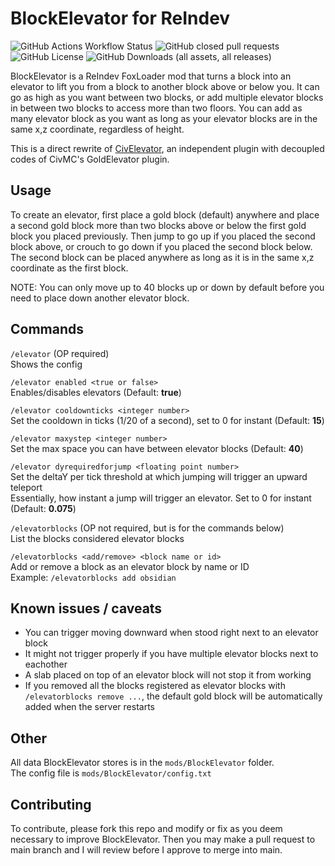 # BlockElevator for ReIndev
![GitHub Actions Workflow Status](https://img.shields.io/github/actions/workflow/status/kingcolton1/BlockElevator-Reindev/gradle.yml)
![GitHub closed pull requests](https://img.shields.io/github/issues-pr-closed/kingcolton1/BlockElevator-Reindev)
![GitHub License](https://img.shields.io/github/license/kingcolton1/BlockElevator-Reindev)
![GitHub Downloads (all assets, all releases)](https://img.shields.io/github/downloads/kingcolton1/BlockElevator-Reindev/total)

BlockElevator is a ReIndev FoxLoader mod that turns a block into an elevator to lift you from a block to another block above or below you. It can go as high as you want between two blocks, or add multiple elevator blocks in between two blocks to access more than two floors. You can add as many elevator block as you want as long as your elevator blocks are in the same x,z coordinate, regardless of height.

This is a direct rewrite of [CivElevator](https://github.com/KingColton1/CivElevator), an independent plugin with decoupled codes of CivMC's GoldElevator plugin.

## Usage
To create an elevator, first place a gold block (default) anywhere and place a second gold block more than two blocks above or below the first gold block you placed previously. Then jump to go up if you placed the second block above, or crouch to go down if you placed the second block below. The second block can be placed anywhere as long as it is in the same x,z coordinate as the first block.

NOTE: You can only move up to 40 blocks up or down by default before you need to place down another elevator block.

## Commands
`/elevator` (OP required)\
Shows the config

`/elevator enabled <true or false>`\
Enables/disables elevators (Default: **true**)

`/elevator cooldownticks <integer number>`\
Set the cooldown in ticks (1/20 of a second), set to 0 for instant (Default: **15**)

`/elevator maxystep <integer number>`\
Set the max space you can have between elevator blocks (Default: **40**)

`/elevator dyrequiredforjump <floating point number>`\
Set the deltaY per tick threshold at which jumping will trigger an upward teleport\
Essentially, how instant a jump will trigger an elevator. Set to 0 for instant (Default: **0.075**)

`/elevatorblocks` (OP not required, but is for the commands below)\
List the blocks considered elevator blocks

`/elevatorblocks <add/remove> <block name or id>`\
Add or remove a block as an elevator block by name or ID\
Example: `/elevatorblocks add obsidian`

## Known issues / caveats
- You can trigger moving downward when stood right next to an elevator block
- It might not trigger properly if you have multiple elevator blocks next to eachother
- A slab placed on top of an elevator block will not stop it from working
- If you removed all the blocks registered as elevator blocks with `/elevatorblocks remove ...`, the default gold block will be automatically added when the server restarts

## Other
All data BlockElevator stores is in the `mods/BlockElevator` folder.\
The config file is `mods/BlockElevator/config.txt`

## Contributing
To contribute, please fork this repo and modify or fix as you deem necessary to improve BlockElevator. Then you may make a pull request to main branch and I will review before I approve to merge into main.
